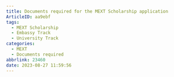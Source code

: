 ```yaml
---
title: Documents required for the MEXT Scholarship application
ArticleID: aa9ebf
tags:
  - MEXT Scholarship
  - Embassy Track
  - University Track
categories:
  - MEXT
  - Documents required
abbrlink: 23460
date: 2023-08-27 11:59:56
---
```

